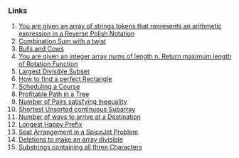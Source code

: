 ### Links
1. [You are given an array of strings tokens that represents an arithmetic expression in a Reverse Polish Notation](https://leetcode.com/problems/evaluate-reverse-polish-notation/)
2. [Combination Sum with a twist](https://leetcode.com/problems/combination-sum-iii/submissions/869254217/)
3. [Bulls and Cows](https://leetcode.com/problems/bulls-and-cows/submissions/869270955/)
4. [You are given an integer array nums of length n. Return maximum length of Rotation Function](https://leetcode.com/problems/rotate-function/submissions/869826154/)
5. [Largest Divisible Subset](https://leetcode.com/problems/largest-divisible-subset/submissions/869923663/)
6. [How to find a perfect Rectangle](https://leetcode.com/problems/perfect-rectangle/submissions/872108119/)
7. [Scheduling a Course](https://leetcode.com/problems/course-schedule/submissions/869932100/)
8. [Profitable Path in a Tree](https://leetcode.com/problems/most-profitable-path-in-a-tree/submissions/872115432/)
9. [Number of Pairs satisfying Inequality]()
10. [Shortest Unsorted continuous Subarray](https://leetcode.com/problems/shortest-unsorted-continuous-subarray/submissions/871402985/)
11. [Number of ways to arrive at a Destination]()
12. [Longest Happy Prefix]()
13. [Seat Arrangement in a SpiceJet Problem](https://leetcode.com/problems/airplane-seat-assignment-probability/submissions/871398894/)
14. [Deletions to make an array divisible]()
15. [Substrings containing all three Characters](https://leetcode.com/problems/number-of-substrings-containing-all-three-characters/submissions/872123461/)
